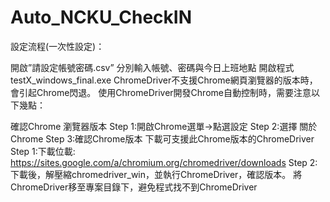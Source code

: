 # Auto_NCKU_CheckIN
設定流程(一次性設定)：

開啟”請設定帳號密碼.csv”
分別輸入帳號、密碼與今日上班地點
開啟程式 testX_windows_final.exe
ChromeDriver不支援Chrome網頁瀏覽器的版本時，會引起Chrome閃退。 使用ChromeDriver開發Chrome自動控制時，需要注意以下幾點：

確認Chrome 瀏覽器版本 Step 1:開啟Chrome選單->點選設定 Step 2:選擇 關於Chrome Step 3:確認Chrome版本
下載可支援此Chrome版本的ChromeDriver Step 1:下載位載: https://sites.google.com/a/chromium.org/chromedriver/downloads Step 2:下載後，解壓縮chromedriver_win，並執行ChromeDriver，確認版本。
將ChromeDriver移至專案目錄下，避免程式找不到ChromeDriver

